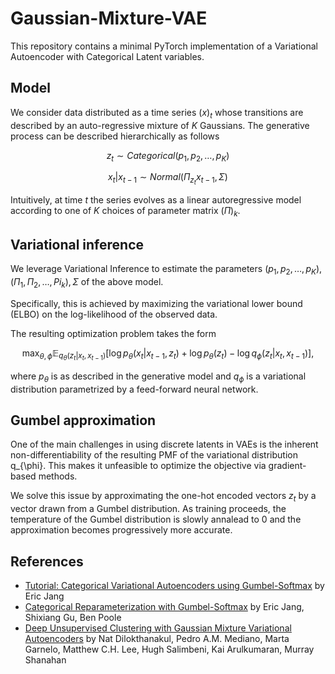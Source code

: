 # Gaussian-Mixture-VAE
This repository contains a minimal PyTorch implementation of a Variational Autoencoder with Categorical Latent variables.

## Model
We consider data distributed as a time series $(x)_t$ whose transitions are described by an auto-regressive mixture of $K$ Gaussians. The generative process can be described hierarchically as follows
```math 
z_t \sim Categorical(p_1, p_2, \dots, p_K)
```
```math 
x_t | x_{t-1} \sim Normal \left( \Pi_{z_t}x_{t-1}, \Sigma \right)
```
Intuitively, at time $t$ the series evolves as a linear autoregressive model according to one of $K$ choices of parameter matrix $(\Pi)_k$. 

## Variational inference
We leverage Variational Inference to estimate the parameters $(p_1, p_2, \dots, p_K), (\Pi_1, \Pi_2, \dots, Pi_k), \Sigma$ of the above model. 

Specifically, this is achieved by maximizing the variational lower bound (ELBO) on the log-likelihood of the observed data. 

The resulting optimization problem takes the form
```math 
\max_{\theta, \phi} \mathbb E_{q_{\theta}(z_t|x_t, x_{t-1})} \left[ \log p_{\theta}(x_t | x_{t-1}, z_t) + \log p_{\theta}(z_t) - \log q_{\phi} (z_t | x_t, x_{t-1}) \right],
```
where $p_{\theta}$ is as described in the generative model and $q_{\phi}$ is a variational distribution parametrized by a feed-forward neural network.

## Gumbel approximation
One of the main challenges in using discrete latents in VAEs is the inherent non-differentiability of the resulting PMF of the variational distribution q_{\phi}. This makes it unfeasible to optimize the objective via gradient-based methods. 

We solve this issue by approximating the one-hot encoded vectors $z_t$ by a vector drawn from a Gumbel distribution. As training proceeds, the temperature of the Gumbel distribution is slowly annalead to 0 and the approximation becomes progressively more accurate. 

## References
* [Tutorial: Categorical Variational Autoencoders using Gumbel-Softmax](https://blog.evjang.com/2016/11/tutorial-categorical-variational.html) by Eric Jang
* [Categorical Reparameterization with Gumbel-Softmax](https://arxiv.org/abs/1611.01144) by Eric Jang, Shixiang Gu, Ben Poole
* [Deep Unsupervised Clustering with Gaussian Mixture Variational Autoencoders](https://arxiv.org/abs/1611.02648) by Nat Dilokthanakul, Pedro A.M. Mediano, Marta Garnelo, Matthew C.H. Lee, Hugh Salimbeni, Kai Arulkumaran, Murray Shanahan
